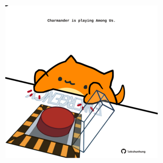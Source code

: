 <!-- built at 11/02/2023, 20:00:51 UTC -->
<p align="center">
  <img width="500" height="500" src="./ReadmeImage.svg">
</p>
